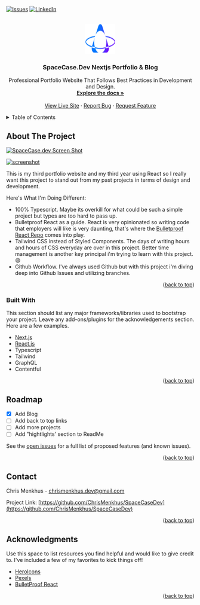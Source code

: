 <div id="top"></div>

<!-- PROJECT SHIELDS -->
<!--
*** I'm using markdown "reference style" links for readability.
*** Reference links are enclosed in brackets [ ] instead of parentheses ( ).
*** See the bottom of this document for the declaration of the reference variables
*** for contributors-url, forks-url, etc. This is an optional, concise syntax you may use.
*** https://www.markdownguide.org/basic-syntax/#reference-style-links
-->

[![Issues][issues-shield]][issues-url]
[![LinkedIn][linkedin-shield]][linkedin-url]

<!-- PROJECT LOGO -->
<br />
<div align="center">
  <a href="https://space-case-dev.vercel.app/">
    <img src="public/logo.svg" alt="Logo" width="80" height="80">
  </a>

  <h3 align="center">SpaceCase.Dev Nextjs Portfolio & Blog</h3>

  <p align="center">
    Professional Portfolio Website That Follows Best Practices in Development and Design.
    <br />
    <a href="https://github.com/ChrisMenkhus/SpaceCaseDev"><strong>Explore the docs »</strong></a>
    <br />
    <br />
    <a href="https://space-case-dev.vercel.app/">View Live Site</a>
    ·
    <a href="https://github.com/ChrisMenkhus/SpaceCaseDev/issues">Report Bug</a>
    ·
    <a href="https://github.com/ChrisMenkhus/SpaceCaseDev/issues">Request Feature</a>
  </p>
</div>

<!-- TABLE OF CONTENTS -->
<details>
  <summary>Table of Contents</summary>
  <ol>
    <li>
      <a href="#about-the-project">About The Project</a>
      <ul>
        <li><a href="#built-with">Built With</a></li>
      </ul>
    </li>
    <li><a href="#roadmap">Roadmap</a></li>
	<li><a href="#acknowledgments">Acknowledgments</a></li>
  </ol>
</details>

<!-- ABOUT THE PROJECT -->

## About The Project

[![SpaceCase.dev Screen Shot][product-screenshot]](https://space-case-dev.vercel.app/)

<a href="https://space-case-dev.vercel.app/">
  <img src=[product-screenshot] alt="screenshot" width="300" height="250">
</a>

This is my third portfolio website and my third year using React so I really want this project to stand out from my past projects in terms of design and development.

Here's What I'm Doing Different:

- 100% Typescript. Maybe its overkill for what could be such a simple project but types are too hard to pass up.
- Bulletproof React as a guide. React is very opinionated so writing code that employers will like is very daunting, that's where the [Bulletproof React Repo](https://github.com/alan2207/bulletproof-react) comes into play.
- Tailwind CSS instead of Styled Components. The days of writing hours and hours of CSS everyday are over in this project. Better time management is another key principal i'm trying to learn with this project. :smile:
- Github Workflow. I've always used Github but with this project i'm diving deep into Github Issues and utilizing branches.

<p align="right">(<a href="#top">back to top</a>)</p>

### Built With

This section should list any major frameworks/libraries used to bootstrap your project. Leave any add-ons/plugins for the acknowledgements section. Here are a few examples.

- [Next.js](https://nextjs.org/)
- [React.js](https://reactjs.org/)
- Typescript
- Tailwind
- GraphQL
- Contentful

<p align="right">(<a href="#top">back to top</a>)</p>

<!-- ROADMAP -->

## Roadmap

- [x] Add Blog
- [ ] Add back to top links
- [ ] Add more projects
- [ ] Add "hightlights' section to ReadMe

See the [open issues](https://github.com/othneildrew/Best-README-Template/issues) for a full list of proposed features (and known issues).

<p align="right">(<a href="#top">back to top</a>)</p>

<!-- CONTACT -->

## Contact

Chris Menkhus - chrismenkhus.dev@gmail.com

Project Link: [https://github.com/ChrisMenkhus/SpaceCaseDev](https://github.com/ChrisMenkhus/SpaceCaseDev)

<p align="right">(<a href="#top">back to top</a>)</p>

<!-- ACKNOWLEDGMENTS -->

## Acknowledgments

Use this space to list resources you find helpful and would like to give credit to. I've included a few of my favorites to kick things off!

- [HeroIcons](https://heroicons.com/)
- [Pexels](https://www.pexels.com/)
- [BulletProof React](https://github.com/alan2207/bulletproof-react)

<p align="right">(<a href="#top">back to top</a>)</p>

<!-- MARKDOWN LINKS & IMAGES -->
<!-- https://www.markdownguide.org/basic-syntax/#reference-style-links -->

[issues-shield]: https://img.shields.io/github/issues/othneildrew/Best-README-Template.svg?style=for-the-badge
[issues-url]: https://github.com/ChrisMenkhus/SpaceCaseDev/issues
[linkedin-shield]: https://img.shields.io/badge/-LinkedIn-black.svg?style=for-the-badge&logo=linkedin&colorB=555
[linkedin-url]: https://linkedin.com/in/othneildrew

[product-screenshot]: https://res.cloudinary.com/spacecaser/image/upload/v1645582720/FireShot_Capture_009_-_Chris_Menkhus_Developer_Front_End_Full_Stack_About_Contact_Page_-_localhost_d6bei9.png](https://res.cloudinary.com/spacecaser/image/upload/v1645582720/FireShot_Capture_009_-_Chris_Menkhus_Developer_Front_End_Full_Stack_About_Contact_Page_-_localhost_d6bei9.png)
